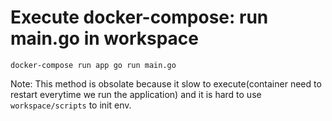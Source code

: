 # Execute docker-compose: run main.go in workspace
```
docker-compose run app go run main.go
```

Note: This method is obsolate because it slow to execute(container need to restart everytime we run the application) and it is hard to use `workspace/scripts` to init env.
